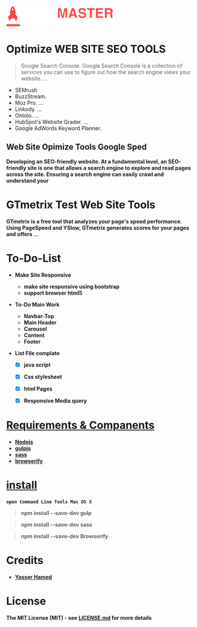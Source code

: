![SEO MASTER Logo](https://github.com/fekrh/SEOMASTER/blob/master/img/LOGO.png)

# <h1> Optimize WEB SITE SEO TOOLS
> Google Search Console. Google Search Console is a collection of services you can use to figure out how the search engine views your website. ...
* SEMrush
* BuzzStream. 
* Moz Pro. ...
* Linkody. ...
* Ontolo. ...
* HubSpot's Website Grader. ...
* Google AdWords Keyword Planner.

## <h2> Web Site Opimize Tools Google Sped 
 <b> Developing an SEO-friendly website. At a fundamental level, an SEO-friendly site is one that allows a search engine to explore and read pages across the site. Ensuring a search engine can easily crawl and understand your     

# <h1> GTmetrix Test Web Site Tools
GTmetrix is a free tool that analyzes your page's speed performance. Using PageSpeed and YSlow, GTmetrix generates scores for your pages and offers ...
# <h1> To-Do-List   	
* Make Site Responsive
    * make site responsive using bootstrap
    * support browser html5

* To-Do Main Work 
    * Navbar-Top 
    * Main Header
    * Carousel 
    * Content 
    * Footer
* List File complate 
    - [X] java script
    - [X] Css stylesheet
    - [X] html Pages
    - [X] Responsive Media query 


# [Requirements & Companents](#Requirements) 	
* [Nodejs](https://nodejs.org/)
* [gulpjs](https://gulpjs.com/)
* [sass](https://sass-lang.com/)
* [browserify](http://browserify.org/)

# [install](#install)
    open Command Line Tools Mac OS X
> npm install --save-dev gulp 

> npm install --save-dev sass

> npm install --save-dev Browserify

# <h1> Credits
* [Yasser Hamed](https://github.com/fekrh)
# <h1> License
The MIT License (MIT) - see [LICENSE.md](https://github.com/fatih/color/blob/master/LICENSE.md) for more details
